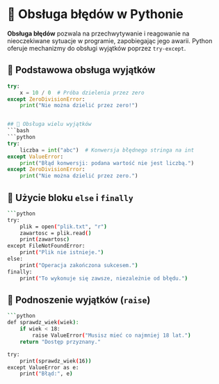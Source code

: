 # 📌 Obsługa błędów w Pythonie

**Obsługa błędów** pozwala na przechwytywanie i reagowanie na nieoczekiwane sytuacje w programie, zapobiegając jego awarii. 
Python oferuje mechanizmy do obsługi wyjątków poprzez `try-except`.

## 🔹 Podstawowa obsługa wyjątków
```python
try:
    x = 10 / 0  # Próba dzielenia przez zero
except ZeroDivisionError:
    print("Nie można dzielić przez zero!")


## 🔹 Obsługa wielu wyjątków
```bash
```python
try:
    liczba = int("abc")  # Konwersja błędnego stringa na int
except ValueError:
    print("Błąd konwersji: podana wartość nie jest liczbą.")
except ZeroDivisionError:
    print("Nie można dzielić przez zero.")
```
## 🔹 Użycie bloku `else` i `finally`
```bash
```python
try:
    plik = open("plik.txt", "r")
    zawartosc = plik.read()
    print(zawartosc)
except FileNotFoundError:
    print("Plik nie istnieje.")
else:
    print("Operacja zakończona sukcesem.")
finally:
    print("To wykonuje się zawsze, niezależnie od błędu.")
```

## 🔹 Podnoszenie wyjątków (`raise`)
```bash
```python
def sprawdz_wiek(wiek):
    if wiek < 18:
        raise ValueError("Musisz mieć co najmniej 18 lat.")
    return "Dostęp przyznany."

try:
    print(sprawdz_wiek(16))
except ValueError as e:
    print("Błąd:", e)
```



